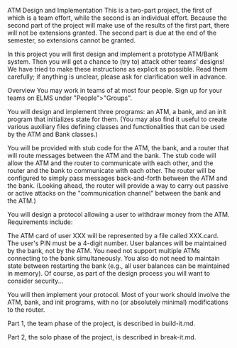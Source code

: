 ATM Design and Implementation
This is a two-part project, the first of which is a team effort, while the second is an individual effort. Because the second part of the project will make use of the results of the first part, there will not be extensions granted. The second part is due at the end of the semester, so extensions cannot be granted.

In this project you will first design and implement a prototype ATM/Bank system. Then you will get a chance to (try to) attack other teams' designs! We have tried to make these instructions as explicit as possible. Read them carefully; if anything is unclear, please ask for clarification well in advance.

Overview
You may work in teams of at most four people. Sign up for your teams on ELMS under "People">"Groups".

You will design and implement three programs: an ATM, a bank, and an init program that initializes state for them. (You may also find it useful to create various auxiliary files defining classes and functionalities that can be used by the ATM and Bank classes.)

You will be provided with stub code for the ATM, the bank, and a router that will route messages between the ATM and the bank. The stub code will allow the ATM and the router to communicate with each other, and the router and the bank to communicate with each other. The router will be configured to simply pass messages back-and-forth between the ATM and the bank. (Looking ahead, the router will provide a way to carry out passive or active attacks on the "communication channel" between the bank and the ATM.)

You will design a protocol allowing a user to withdraw money from the ATM. Requirements include:

The ATM card of user XXX will be represented by a file called XXX.card.
The user's PIN must be a 4-digit number.
User balances will be maintained by the bank, not by the ATM.
You need not support multiple ATMs connecting to the bank simultaneously.
You also do not need to maintain state between restarting the bank (e.g., all user balances can be maintained in memory).
Of course, as part of the design process you will want to consider security...

You will then implement your protocol. Most of your work should involve the ATM, bank, and init programs, with no (or absolutely minimal) modifications to the router.

Part 1, the team phase of the project, is described in build-it.md.

Part 2, the solo phase of the project, is described in break-it.md.
